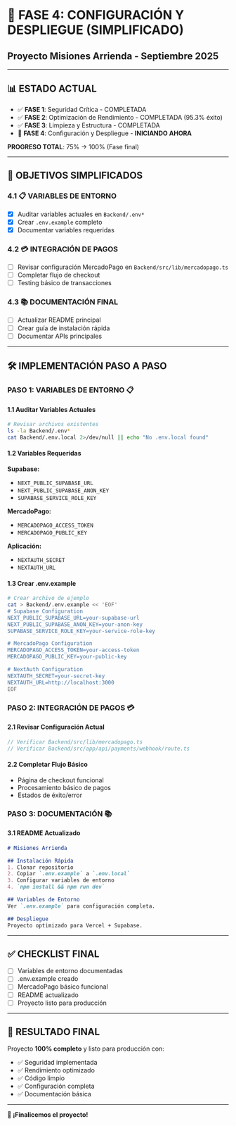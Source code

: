 # 🚀 FASE 4: CONFIGURACIÓN Y DESPLIEGUE (SIMPLIFICADO)
## Proyecto Misiones Arrienda - Septiembre 2025

---

## 📊 ESTADO ACTUAL
- ✅ **FASE 1**: Seguridad Crítica - COMPLETADA
- ✅ **FASE 2**: Optimización de Rendimiento - COMPLETADA (95.3% éxito)
- ✅ **FASE 3**: Limpieza y Estructura - COMPLETADA
- 🚀 **FASE 4**: Configuración y Despliegue - **INICIANDO AHORA**

**PROGRESO TOTAL**: 75% → 100% (Fase final)

---

## 🎯 OBJETIVOS SIMPLIFICADOS

### 4.1 📋 VARIABLES DE ENTORNO
- [x] Auditar variables actuales en `Backend/.env*`
- [x] Crear `.env.example` completo
- [x] Documentar variables requeridas

### 4.2 💳 INTEGRACIÓN DE PAGOS
- [ ] Revisar configuración MercadoPago en `Backend/src/lib/mercadopago.ts`
- [ ] Completar flujo de checkout
- [ ] Testing básico de transacciones

### 4.3 📚 DOCUMENTACIÓN FINAL
- [ ] Actualizar README principal
- [ ] Crear guía de instalación rápida
- [ ] Documentar APIs principales

---

## 🛠️ IMPLEMENTACIÓN PASO A PASO

### PASO 1: VARIABLES DE ENTORNO 📋

#### 1.1 Auditar Variables Actuales
```bash
# Revisar archivos existentes
ls -la Backend/.env*
cat Backend/.env.local 2>/dev/null || echo "No .env.local found"
```

#### 1.2 Variables Requeridas
**Supabase:**
- `NEXT_PUBLIC_SUPABASE_URL`
- `NEXT_PUBLIC_SUPABASE_ANON_KEY`
- `SUPABASE_SERVICE_ROLE_KEY`

**MercadoPago:**
- `MERCADOPAGO_ACCESS_TOKEN`
- `MERCADOPAGO_PUBLIC_KEY`

**Aplicación:**
- `NEXTAUTH_SECRET`
- `NEXTAUTH_URL`

#### 1.3 Crear .env.example
```bash
# Crear archivo de ejemplo
cat > Backend/.env.example << 'EOF'
# Supabase Configuration
NEXT_PUBLIC_SUPABASE_URL=your-supabase-url
NEXT_PUBLIC_SUPABASE_ANON_KEY=your-anon-key
SUPABASE_SERVICE_ROLE_KEY=your-service-role-key

# MercadoPago Configuration
MERCADOPAGO_ACCESS_TOKEN=your-access-token
MERCADOPAGO_PUBLIC_KEY=your-public-key

# NextAuth Configuration
NEXTAUTH_SECRET=your-secret-key
NEXTAUTH_URL=http://localhost:3000
EOF
```

### PASO 2: INTEGRACIÓN DE PAGOS 💳

#### 2.1 Revisar Configuración Actual
```typescript
// Verificar Backend/src/lib/mercadopago.ts
// Verificar Backend/src/app/api/payments/webhook/route.ts
```

#### 2.2 Completar Flujo Básico
- Página de checkout funcional
- Procesamiento básico de pagos
- Estados de éxito/error

### PASO 3: DOCUMENTACIÓN 📚

#### 3.1 README Actualizado
```markdown
# Misiones Arrienda

## Instalación Rápida
1. Clonar repositorio
2. Copiar `.env.example` a `.env.local`
3. Configurar variables de entorno
4. `npm install && npm run dev`

## Variables de Entorno
Ver `.env.example` para configuración completa.

## Despliegue
Proyecto optimizado para Vercel + Supabase.
```

---

## ✅ CHECKLIST FINAL

- [ ] Variables de entorno documentadas
- [ ] .env.example creado
- [ ] MercadoPago básico funcional
- [ ] README actualizado
- [ ] Proyecto listo para producción

---

## 🎯 RESULTADO FINAL

Proyecto **100% completo** y listo para producción con:
- ✅ Seguridad implementada
- ✅ Rendimiento optimizado
- ✅ Código limpio
- ✅ Configuración completa
- ✅ Documentación básica

---

**🚀 ¡Finalicemos el proyecto!**
